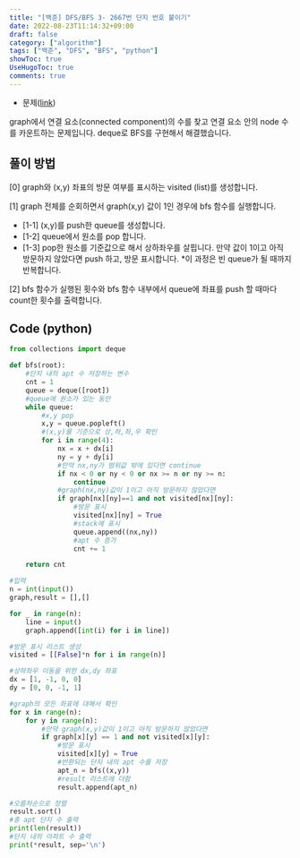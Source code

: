 ```yaml
---
title: "[백준] DFS/BFS 3- 2667번 단지 번호 붙이기"
date: 2022-08-23T11:14:32+09:00
draft: false
category: ["algorithm"]
tags: ["백준", "DFS", "BFS", "python"]
showToc: true
UseHugoToc: true
comments: true
---
```


- 문제([link](https://www.acmicpc.net/problem/2667))

graph에서 연결 요소(connected component)의 수를 찾고 연결 요소 안의 node 수를 카운트하는 문제입니다. deque로 BFS를 구현해서 해결했습니다. 

## 풀이 방법

[0] graph와 (x,y) 좌표의 방문 여부를 표시하는 visited (list)를 생성합니다. 

[1] graph 전체를 순회하면서 graph(x,y) 값이 1인 경우에 bfs 함수를 실행합니다. 
- [1-1] (x,y)를 push한 queue를 생성합니다.
- [1-2] queue에서 원소를 pop 합니다.
- [1-3] pop한 원소를 기준값으로 해서 상하좌우를 살핍니다. 
만약 값이 1이고 아직 방문하지 않았다면 push 하고, 방문 표시합니다.
*이 과정은 빈 queue가 될 때까지 반복합니다.   

[2] bfs 함수가 실행된 횟수와 bfs 함수 내부에서 queue에 좌표를 push 할 때마다 count한 횟수를 출력합니다.

## Code (python)

```python
from collections import deque

def bfs(root):
    #단지 내의 apt 수 저장하는 변수
    cnt = 1
    queue = deque([root])
    #queue에 원소가 있는 동안
    while queue:
        #x,y pop
        x,y = queue.popleft()
        #(x,y)를 기준으로 상,하,좌,우 확인 
        for i in range(4):
            nx = x + dx[i]
            ny = y + dy[i]
            #만약 nx,ny가 범위값 밖에 있다면 continue
            if nx < 0 or ny < 0 or nx >= n or ny >= n:
                continue
            #graph(nx,ny)값이 1이고 아직 방문하지 않았다면
            if graph[nx][ny]==1 and not visited[nx][ny]:
                #방문 표시
                visited[nx][ny] = True
                #stack에 표시
                queue.append((nx,ny))
                #apt 수 증가
                cnt += 1

    return cnt

#입력
n = int(input())
graph,result = [],[]

for _ in range(n):
    line = input()
    graph.append([int(i) for i in line])

#방문 표시 리스트 생성
visited = [[False]*n for i in range(n)]

#상하좌우 이동을 위한 dx,dy 좌표
dx = [1, -1, 0, 0]
dy = [0, 0, -1, 1]

#graph의 모든 좌표에 대해서 확인
for x in range(n):
    for y in range(n):
        #만약 graph(x,y)값이 1이고 아직 방문하지 않았다면
        if graph[x][y] == 1 and not visited[x][y]:
            #방문 표시
            visited[x][y] = True
            #반환되는 단지 내의 apt 수를 저장
            apt_n = bfs((x,y))
            #result 리스트에 더함
            result.append(apt_n)

#오름차순으로 정렬
result.sort()
#총 apt 단지 수 출력
print(len(result))
#단지 내의 아파트 수 출력        
print(*result, sep='\n')
```